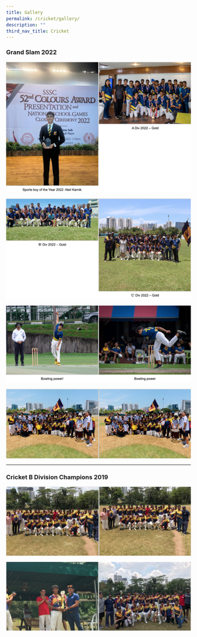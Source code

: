 ```yaml
---
title: Gallery
permalink: /cricket/gallery/
description: ""
third_nav_title: Cricket
---
```

### Grand Slam 2022

![](/images/cricket%201.png)

![](/images/cricket%202.png)

![](/images/cricket%203.png)

![](/images/cricket%204.png)

* * *

### Cricket B Division Champions 2019

![](/images/cricket%205.png)

![](/images/cricket%206.png)

